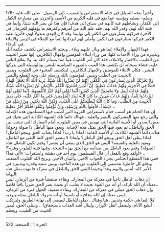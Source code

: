 ------------------------------------------------------------------------

176- وأخيراً يتجه السياق في ختام الاستعراض والتعقيب، إلى الرسول- صلى الله
عليه وسلم- يسليه ويؤسيه عما يقع في قلبه الكريم من الأسى والحزن، من
مسارعة الكفار إلى الكفار، ونشاطهم فيه كأنهم في سباق إلى هدف! فإن هذا لن
يضر الله شيئاً. وإنما هي فتنة الله لهم، وقدر الله بهم، فقد علم الله من
أمرهم وكفرهم ما يؤهلهم للحرمان في الآخرة فتركهم يسارعون في الكفر إلى
نهايته! وقد كان الهدى مبذولاً لهم، فآثروا عليه الكفر فتركوا يسارعون في
الكفر. وأملي لهم ليزدادوا إثماً مع الإملاء في الزمن والإملاء في الرخاء.  
فهذا الإمهال والإملاء إنما هو وبال عليهم وبلاء.. ويختم الاستعراض بكشف
حكمة الله وتدبيره من وراء الأحداث كلها: من وراء ابتلاء المؤمنين وإمهال
الكافرين. إنها تمييز الخبيث من الطيب، بالاختبار والابتلاء، فقد كان أمر
القلوب غيباً مما يستأثر الله به، ولا يطلع الناس عليه، فشاء سبحانه أن يكشف
هذا الغيب بالصورة المناسبة للبشر، وبالوسيلة التي يدركها البشر.. فكان
الابتلاء للمؤمنين والإمهال للكافرين، ليتكشف المخبوء في القلوب، ويتميز
الخبيث من الطيب ويتبين المؤمنون بالله ورسله على وجه القطع واليقين:  
«وَلا يَحْزُنْكَ الَّذِينَ يُسارِعُونَ فِي الْكُفْرِ، إِنَّهُمْ لَنْ يَضُرُّوا اللَّهَ شَيْئاً، يُرِيدُ اللَّهُ
أَلَّا يَجْعَلَ لَهُمْ حَظًّا فِي الْآخِرَةِ، وَلَهُمْ عَذابٌ عَظِيمٌ. إِنَّ الَّذِينَ اشْتَرَوُا الْكُفْرَ
بِالْإِيْمانِ لَنْ يَضُرُّوا اللَّهَ شَيْئاً، وَلَهُمْ عَذابٌ أَلِيمٌ. وَلا يَحْسَبَنَّ الَّذِينَ كَفَرُوا أَنَّما
نُمْلِي لَهُمْ خَيْرٌ لِأَنْفُسِهِمْ، إِنَّما نُمْلِي لَهُمْ لِيَزْدادُوا إِثْماً، وَلَهُمْ عَذابٌ مُهِينٌ. ما
كانَ اللَّهُ لِيَذَرَ الْمُؤْمِنِينَ عَلى ما أَنْتُمْ عَلَيْهِ، حَتَّى يَمِيزَ الْخَبِيثَ مِنَ الطَّيِّبِ، وَما
كانَ اللَّهُ لِيُطْلِعَكُمْ عَلَى الْغَيْبِ، وَلكِنَّ اللَّهَ يَجْتَبِي مِنْ رُسُلِهِ مَنْ يَشاءُ، فَآمِنُوا
بِاللَّهِ وَرُسُلِهِ، وَإِنْ تُؤْمِنُوا وَتَتَّقُوا فَلَكُمْ أَجْرٌ عَظِيمٌ» ..  
إن هذا الختام هو أنسب ختام لاستعراض الغزوة التي أصيب فيها المسلمون هذه
الإصابة والتي رجع منها المشركون بالنصر والغلبة.. فهناك دائماً تلك الشبهة
الكاذبة التي تحيك في بعض الصدور أو الأمنية العاتبة التي تهمس في بعض
القلوب، أمام المعارك التي تنشب بين الحق والباطل. ثم يعود فيها الحق بمثل
هذه الإصابة، ويعود منها الباطل ذا صولة وجولة! هناك دائماً الشبهة الكاذبة،
أو الأمنية العاتبة: لماذا يا رب؟ لماذا يصاب الحق وينجو الباطل؟ لماذا
يبتلى أهل الحق وينجو أهل الباطل؟ ولماذا لا ينتصر الحق كلما التقى مع
الباطل، ويعود بالغلبة والغنيمة؟ أليس هو الحق الذي ينبغي أن ينتصر؟ وفيم
تكون للباطل هذه الصولة؟ وفيم يعود الباطل من صدامه مع الحق بهذه النتيجة،
وفيها فتنة للقلوب وهزة؟! ولقد وقع بالفعل أن قال المسلمون يوم أحد في دهشة
واستغراب: «أَنَّى هذا؟!» ..  
ففي هذا المقطع الختامي يجيء الجواب الأخير، والبيان الأخير. ويريح الله
القلوب المتعبة، ويجلو كل خاطرة تتدسس إلى القلوب من هذه الناحية، ويبين
سنته وقدره وتدبيره في الأمر كله: أمس واليوم وغداً وحيثما التقى الحق
والباطل في معركة فانتهت بمثل هذه النهاية:  
إن ذهاب الباطل ناجياً في معركة من المعارك. وبقاءه منتفشاً فترة من الزمان،
ليس معناه أن الله تاركه، أو أنه من القوة بحيث لا يغلب، أو بحيث يضر الحق
ضرراً باقياً قاضياً..  
وإن ذهاب الحق مبتلى في معركة من المعارك، وبقاءه ضعيف الحول فترة من
الزمان، ليس معناه إن الله مجافيه أو ناسيه! أو أنه متروك للباطل يقتله
ويرديه..  
كلا. إنما هي حكمة وتدبير.. هنا وهناك.. يملي للباطل ليمضي إلى نهاية
الطريق وليرتكب أبشع الآثام، وليحمل أثقل الأوزار، ولينال أشد العذاب
باستحقاق! .. ويبتلى الحق، ليميز الخبيث من الطيب، ويعظم

------------------------------------------------------------------------

الجزء: 1 ¦ الصفحة: 522
